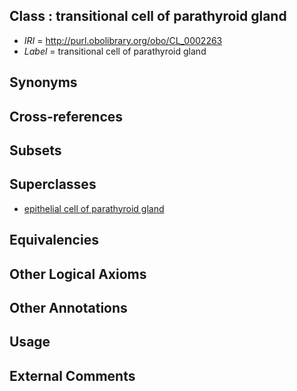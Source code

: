 
## Class : transitional cell of parathyroid gland

 * *IRI* = http://purl.obolibrary.org/obo/CL_0002263
 * *Label* = transitional cell of parathyroid gland

## Synonyms


## Cross-references


## Subsets


## Superclasses

 * [epithelial cell of parathyroid gland](../../CL/60/CL_0002260.md)

## Equivalencies


## Other Logical Axioms


## Other Annotations


## Usage


## External Comments

